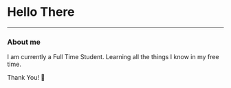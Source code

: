 # Hello There

---

### About me 

I am currently a Full Time Student. Learning all the things I know in my free time.

Thank You! :slightly_smiling_face:
